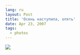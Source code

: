 ```yaml
---
lang: ru
layout: Post
title: 'Осень наступила, опять'
date: Apr 23, 2007
tags:
  - photos
---
```


![](photo://Sapegin_Artem_20D_2007-04-23_308-0886)

